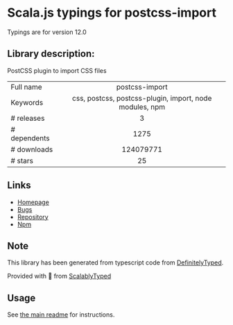 
# Scala.js typings for postcss-import

Typings are for version 12.0

## Library description:
PostCSS plugin to import CSS files

|                    |                 |
| ------------------ | :-------------: |
| Full name          | postcss-import |
| Keywords           | css, postcss, postcss-plugin, import, node modules, npm |
| # releases         | 3 |
| # dependents       | 1275 |
| # downloads        | 124079771 |
| # stars            | 25 |

## Links
- [Homepage](https://github.com/postcss/postcss-import#readme)
- [Bugs](https://github.com/postcss/postcss-import/issues)
- [Repository](https://github.com/postcss/postcss-import)
- [Npm](https://www.npmjs.com/package/postcss-import)
    


## Note
This library has been generated from typescript code from [DefinitelyTyped](https://definitelytyped.org).

Provided with :purple_heart: from [ScalablyTyped](https://github.com/oyvindberg/ScalablyTyped)

## Usage
See [the main readme](../../readme.md) for instructions.


